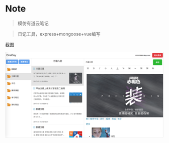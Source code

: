 # Note
>  模仿有道云笔记 

> 日记工具，express+mongoose+vue编写



截图

![:sparkles:](https://github.com/liyugang/Note/raw/master/Screenshots/1.png)
